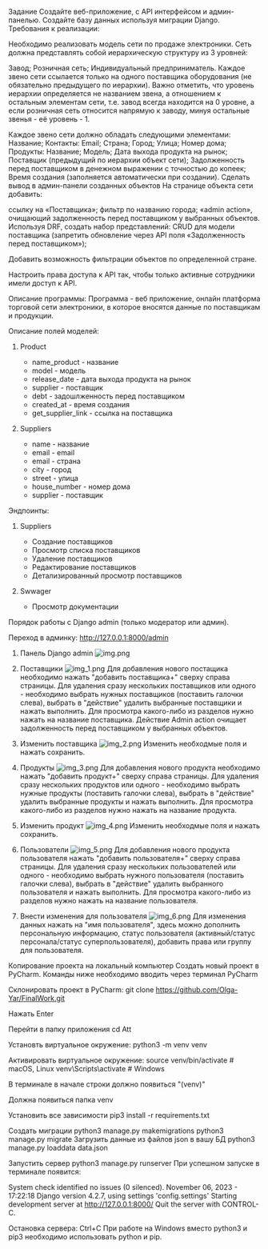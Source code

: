 Задание
Создайте веб-приложение, с API интерфейсом и админ-панелью.
Создайте базу данных используя миграции Django.
Требования к реализации:

Необходимо реализовать модель сети по продаже электроники.
Сеть должна представлять собой иерархическую структуру из 3 уровней:

Завод;
Розничная сеть;
Индивидуальный предприниматель.
Каждое звено сети ссылается только на одного поставщика оборудования (не обязательно предыдущего по иерархии). Важно отметить, что уровень иерархии определяется не названием звена, а отношением к остальным элементам сети, т.е. завод всегда находится на 0 уровне, а если розничная сеть относится напрямую к заводу, минуя остальные звенья - её уровень - 1.

Каждое звено сети должно обладать следующими элементами:
Название;
Контакты:
Email;
Страна;
Город;
Улица;
Номер дома;
Продукты:
Название;
Модель;
Дата выхода продукта на рынок;
Поставщик (предыдущий по иерархии объект сети);
Задолженность перед поставщиком в денежном выражении с точностью до копеек;
Время создания (заполняется автоматически при создании).
Сделать вывод в админ-панели созданных объектов
На странице объекта сети добавить:

ссылку на «Поставщика»;
фильтр по названию города;
«admin action», очищающий задолженность перед поставщиком у выбранных объектов.
Используя DRF, создать набор представлений:
CRUD для модели поставщика (запретить обновление через API поля «Задолженность перед поставщиком»);

Добавить возможность фильтрации объектов по определенной стране.

Настроить права доступа к API так, чтобы только активные сотрудники имели доступ к API.

Описание программы:
Программа - веб приложение, онлайн платформа торговой сети электроники, в которое вносятся данные по поставщикам 
и продукции. 

Описание полей моделей:
1. Product  
    - name_product - название
    - model - модель
    - release_date - дата выхода продукта на рынок
    - supplier - поставщик
    - debt - задошлженность перед поставщиком
    - created_at - время создания
    - get_supplier_link - ссылка на поставщика
   
2. Suppliers
    - name - название
    - email - email
    - email - страна
    - city - город
    - street - улица
    - house_number - номер дома
    - supplier - поставщик

Эндпоинты: 
1. Suppliers  
    - Создание поставщиков
    - Просмотр списка поставщиков
    - Удаление поставщиков
    - Редактирование поставщиков
    - Детализированный просмотр поставщиков
   
2. Swwager
    - Просмотр документации







Порядок работы с Django admin (только модератор или админ).

Переход в админку: http://127.0.0.1:8000/admin

1. Панель Django admin
![img.png](img.png)

2. Поставщики
![img_1.png](img_1.png)
Для добавления нового постащика необходимо нажать "добавить поставщика+" сверху справа страницы. 
Для удаления сразу нескольких поставщиков или одного - необходимо выбрать нужных поставщиков (поставить галочки слева), 
выбрать в "действие" удалить выбранные поставщики и нажать выполнить. Для просмотра какого-либо из разделов нужно нажать 
на название поставщика.
Действие Admin action очищает задолженность перед поставщиком у выбранных объектов.

3. Изменить поставщика
![img_2.png](img_2.png)
Изменить необходмые поля и нажать сохранить. 

4. Продукты
![img_3.png](img_3.png)
Для добавления нового продукта необходимо нажать "добавить продукт+" сверху справа страницы. 
Для удаления сразу нескольких продуктов или одного - необходимо выбрать нужные продукты (поставить галочки слева), 
выбрать в "действие" удалить выбранные продукты и нажать выполнить. Для просмотра какого-либо из разделов нужно нажать 
на название продукта.

5. Изменить продукт
![img_4.png](img_4.png)
Изменить необходмые поля и нажать сохранить. 

6. Пользователи
![img_5.png](img_5.png)
Для добавления нового продукта пользователя нажать "добавить пользователя+" сверху справа страницы. 
Для удаления сразу нескольких пользователей или одного - необходимо выбрать нужного пользователя (поставить галочки слева), 
выбрать в "действие" удалить выбранного пользователя и нажать выполнить. Для просмотра какого-либо из разделов нужно нажать 
на название пользователя.

7. Внести изменения для пользователя
![img_6.png](img_6.png)
Для изменения данных нажать на "имя пользователя", здесь можно дополнить персональную информацию, статус пользователя 
(активный/статус персонала/статус суперпользователя), добавить права или группу для пользователя. 



Копирование проекта на локальный компьютер
Создать новый проект в PyCharm.
Команды ниже необходимо вводить через терминал PyCharm

Склонировать проект в PyCharm:
git clone https://github.com/Olga-Yar/FinalWork.git

Нажать Enter

Перейти в папку приложения
cd Att

Установть виртуальное окружение:
python3 -m venv venv

Активировать виртуальное окружение:
source venv/bin/activate # macOS, Linux
venv\Scripts\activate # Windows

В терминале в начале строки должно появиться "(venv)"

Должна появиться папка venv


Установить все зависимости
pip3 install -r requirements.txt


Создать миграции
python3 manage.py makemigrations
python3 manage.py migrate
Загрузить данные из файлов json в вашу БД
python3 manage.py loaddata data.json

Запустить сервер
python3 manage.py runserver
При успешном запуске в терминале появится:

System check identified no issues (0 silenced).
November 06, 2023 - 17:22:18
Django version 4.2.7, using settings 'config.settings'
Starting development server at http://127.0.0.1:8000/
Quit the server with CONTROL-C.

Остановка сервера: Ctrl+C
При работе на Windows вместо python3 и pip3 необходимо использовать python и pip.

